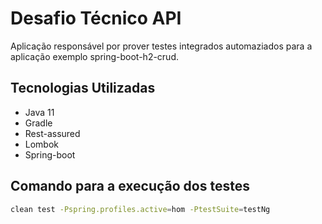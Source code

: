 # Desafio Técnico API

Aplicação responsável por prover testes integrados automaziados para a aplicação exemplo spring-boot-h2-crud.

## Tecnologias Utilizadas

- Java 11
- Gradle
- Rest-assured
- Lombok
- Spring-boot

## Comando para a execução dos testes
```bash
clean test -Pspring.profiles.active=hom -PtestSuite=testNg
```